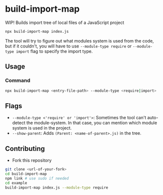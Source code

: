 # build-import-map
WIP! Builds import tree of local files of a JavaScript project

```sh
npx build-import-map index.js
```

The tool will try to figure out what modules system is used from the code, but if it couldn't, you will have to use `--module-type require` or `--module-type import` flag to specify the import type.


## Usage

### Command
```sh
npx build-import-map <entry-file-path> --module-type <require|import>
```

## Flags
- `--module-type <'require' or 'import'>`: Sometimes the tool can't auto-detect the module-system. In that case, you can mention which module system is used in the project.
- `--show-parent`: Adds `(Parent: <name-of-parent>.js)` in the tree.

## Contributing

- Fork this repository

```sh
git clone <url-of-your-fork>
cd build-import-map
npm link # use sudo if needed
cd example 
build-import-map index.js --module-type require
```